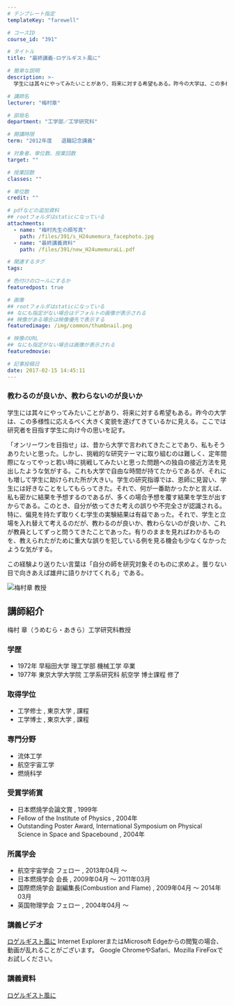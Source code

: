 ```yaml
---
# テンプレート指定
templateKey: "farewell"

# コースID
course_id: "391"

# タイトル
title: "最終講義-ロゲルギスト風に"

# 簡単な説明
description: >-
  学生には其々にやってみたいことがあり、将来に対する希望もある。昨今の大学は、この多様性に応えるべく大きく変貌を遂げてきているかに見える。ここでは研究者を目指す学生に向け今の思いを記す。  ...

# 講師名
lecturer: "梅村章"

# 部局名
department: "工学部／工学研究科"

# 開講時限
term: "2012年度	退職記念講義"

# 対象者、単位数、授業回数
target: ""

# 授業回数
classes: ""

# 単位数
credit: ""

# pdfなどの追加資料
## rootフォルダはstaticになっている
attachments: 
  - name: "梅村先生の顔写真" 
    path: /files/391/s_H24umemura_facephoto.jpg
  - name: "最終講義資料" 
    path: /files/391/new_H24umemuraLL.pdf

# 関連するタグ
tags:

# 色付けのロールにするか
featuredpost: true

# 画像
## rootフォルダはstaticになっている
## なにも指定がない場合はデフォルトの画像が表示される
## 映像がある場合は映像優先で表示する
featuredimage: /img/common/thumbnail.png

# 映像のURL
## なにも指定がない場合は画像が表示される
featuredmovie: 

# 記事投稿日
date: 2017-02-15 14:45:11
---
```


### 教わるのが良いか、教わらないのが良いか

学生には其々にやってみたいことがあり、将来に対する希望もある。昨今の大学は、この多様性に応えるべく大きく変貌を遂げてきているかに見える。ここでは研究者を目指す学生に向け今の思いを記す。

「オンリーワンを目指せ」は、昔から大学で言われてきたことであり、私もそうありたいと思った。しかし、挑戦的な研究テーマに取り組むのは難しく、定年間際になってやっと若い時に挑戦してみたいと思った問題への独自の接近方法を見出したような気がする。これも大学で自由な時間が持てたからであるが、それにも増して学生に助けられた所が大きい。学生の研究指導では、恩師に見習い、学生には好きなことをしてもらってきた。それで、何が一番助かったかと言えば、私も密かに結果を予想するのであるが、多くの場合予想を覆す結果を学生が出すからである。このとき、自分が依ってきた考えの誤りや不完全さが認識される。特に、偏見を持たず取りくむ学生の実験結果は有益であった。それで、学生と立場を入れ替えて考えるのだが、教わるのが良いか、教わらないのが良いか、これが教員としてずっと問うてきたことであった。有りのままを見ればわかるものを、教えられたがために重大な誤りを犯している例を見る機会も少なくなかったような気がする。

この経験より送りたい言葉は「自分の師を研究対象そのものに求めよ。曇りない目で向きあえば雄弁に語りかけてくれる」である。

![梅村章 教授](/files/391/s_H24umemura_facephoto.jpg) 
## 講師紹介

梅村 章（うめむら・あきら）工学研究科教授

### 学歴

* 1972年 早稲田大学 理工学部 機械工学 卒業
* 1977年 東京大学大学院 工学系研究科 航空学 博士課程 修了

### 取得学位

* 工学修士 , 東京大学 , 課程
* 工学博士 , 東京大学 , 課程

### 専門分野

* 流体工学
* 航空宇宙工学
* 燃焼科学

### 受賞学術賞

* 日本燃焼学会論文賞 , 1999年
* Fellow of the Institute of Physics , 2004年
* Outstanding Poster Award, International Symposium on Physical Science in Space and Spacebound , 2004年

### 所属学会

* 航空宇宙学会 フェロー , 2013年04月 〜
* 日本燃焼学会 会長 , 2009年04月 〜 2011年03月
* 国際燃焼学会 副編集長(Combustion and Flame) , 2009年04月 〜 2014年03月
* 英国物理学会 フェロー , 2004年04月 〜

### 講義ビデオ

<a href="http://nuvideo.media.nagoya-u.ac.jp/embed/07036df998dd80bdf01fc15835c4d3a736372a8d" target="blank">ロゲルギスト風に</a>
Internet ExplorerまたはMicrosoft Edgeからの閲覧の場合、動画が乱れることがございます。
Google ChromeやSafari、Mozilla FireFoxでお試しください。

### 講義資料

[ロゲルギスト風に](/files/391/new_H24umemuraLL.pdf) 
